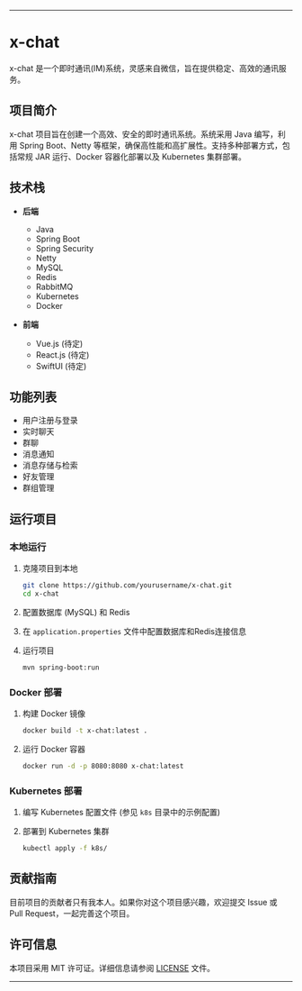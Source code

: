 --- 

# x-chat

x-chat 是一个即时通讯(IM)系统，灵感来自微信，旨在提供稳定、高效的通讯服务。

## 项目简介

x-chat 项目旨在创建一个高效、安全的即时通讯系统。系统采用 Java 编写，利用 Spring Boot、Netty 等框架，确保高性能和高扩展性。支持多种部署方式，包括常规
JAR 运行、Docker 容器化部署以及 Kubernetes 集群部署。

## 技术栈

- **后端**
    - Java
    - Spring Boot
    - Spring Security
    - Netty
    - MySQL
    - Redis
    - RabbitMQ
    - Kubernetes
    - Docker

- **前端**
    - Vue.js (待定)
    - React.js (待定)
    - SwiftUI (待定)

## 功能列表

- 用户注册与登录
- 实时聊天
- 群聊
- 消息通知
- 消息存储与检索
- 好友管理
- 群组管理

## 运行项目

### 本地运行

1. 克隆项目到本地
   ```sh
   git clone https://github.com/yourusername/x-chat.git
   cd x-chat
   ```

2. 配置数据库 (MySQL) 和 Redis

3. 在 `application.properties` 文件中配置数据库和Redis连接信息

4. 运行项目
   ```sh
   mvn spring-boot:run
   ```

### Docker 部署

1. 构建 Docker 镜像
   ```sh
   docker build -t x-chat:latest .
   ```

2. 运行 Docker 容器
   ```sh
   docker run -d -p 8080:8080 x-chat:latest
   ```

### Kubernetes 部署

1. 编写 Kubernetes 配置文件 (参见 `k8s` 目录中的示例配置)

2. 部署到 Kubernetes 集群
   ```sh
   kubectl apply -f k8s/
   ```

## 贡献指南

目前项目的贡献者只有我本人。如果你对这个项目感兴趣，欢迎提交 Issue 或 Pull Request，一起完善这个项目。

## 许可信息

本项目采用 MIT 许可证。详细信息请参阅 [LICENSE](LICENSE) 文件。

--- 